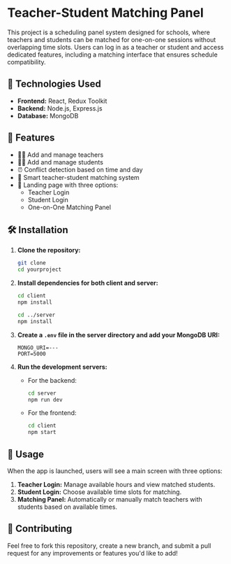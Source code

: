 # Teacher-Student Matching Panel

This project is a scheduling panel system designed for schools, where teachers and students can be matched for one-on-one sessions without overlapping time slots. Users can log in as a teacher or student and access dedicated features, including a matching interface that ensures schedule compatibility.

## 🚀 Technologies Used

- **Frontend:** React, Redux Toolkit
- **Backend:** Node.js, Express.js
- **Database:** MongoDB

## 🎯 Features

- 🧑‍🏫 Add and manage teachers
- 🧑‍🎓 Add and manage students
- ⏰ Conflict detection based on time and day
- 🔄 Smart teacher-student matching system
- 🧭 Landing page with three options:
  - Teacher Login
  - Student Login
  - One-on-One Matching Panel

## 🛠️ Installation

1. **Clone the repository:**
   ```bash
   git clone 
   cd yourproject
   ```

2. **Install dependencies for both client and server:**
   ```bash
   cd client
   npm install

   cd ../server
   npm install
   ```

3. **Create a `.env` file in the server directory and add your MongoDB URI:**
   ```
   MONGO_URI=---
   PORT=5000
   ```

4. **Run the development servers:**

   - For the backend:
     ```bash
     cd server
     npm run dev
     ```

   - For the frontend:
     ```bash
     cd client
     npm start
     ```

## 📸 Usage

When the app is launched, users will see a main screen with three options:

1. **Teacher Login:** Manage available hours and view matched students.
2. **Student Login:** Choose available time slots for matching.
3. **Matching Panel:** Automatically or manually match teachers with students based on available times.

## 🤝 Contributing

Feel free to fork this repository, create a new branch, and submit a pull request for any improvements or features you'd like to add!


